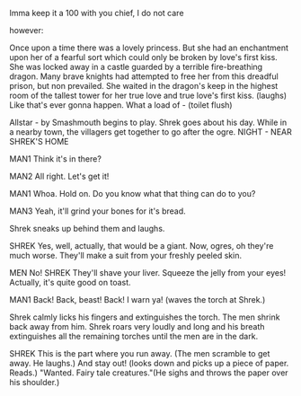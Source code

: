 Imma keep it a 100 with you chief, I do not care 

however:

Once upon a time there was a lovely
princess. But she had an enchantment
upon her of a fearful sort which could
only be broken by love's first kiss.
She was locked away in a castle guarded
by a terrible fire-breathing dragon.
Many brave knights had attempted to
free her from this dreadful prison,
but non prevailed. She waited in the
dragon's keep in the highest room of
the tallest tower for her true love
and true love's first kiss. (laughs)
Like that's ever gonna happen. What
a load of - (toilet flush)

Allstar - by Smashmouth begins to play. Shrek goes about his
day. While in a nearby town, the villagers get together to go
after the ogre.
NIGHT - NEAR SHREK'S HOME

MAN1
Think it's in there?

MAN2
All right. Let's get it!

MAN1
Whoa. Hold on. Do you know what that
thing can do to you?

MAN3
Yeah, it'll grind your bones for it's
bread.

Shrek sneaks up behind them and laughs.

SHREK
Yes, well, actually, that would be a
giant. Now, ogres, oh they're much worse.
They'll make a suit from your freshly
peeled skin.

MEN
No!
SHREK
They'll shave your liver. Squeeze the
jelly from your eyes! Actually, it's
quite good on toast.

MAN1
Back! Back, beast! Back! I warn ya!
(waves the torch at Shrek.)

Shrek calmly licks his fingers and extinguishes the torch. The
men shrink back away from him. Shrek roars very loudly and long
and his breath extinguishes all the remaining torches until the
men are in the dark.

SHREK
This is the part where you run away.
(The men scramble to get away. He laughs.)
And stay out! (looks down and picks
up a piece of paper. Reads.) "Wanted.
Fairy tale creatures."(He sighs and
throws the paper over his shoulder.)
